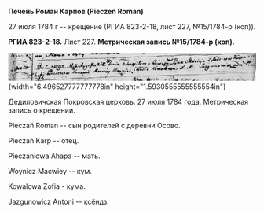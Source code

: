 **Печень Роман Карпов (Pieczeń Roman)**

27 июля 1784 г -- крещение (РГИА 823-2-18, лист 227, №15/1784-р (коп)).

**РГИА 823-2-18.** Лист 227. **Метрическая запись №15/1784-р (коп).**

![](./media/84525c8b139a5e8298a03a3d1525201dc3cc0bd8.png){width="6.496527777777778in"
height="1.5930555555555554in"}

Дедиловичская Покровская церковь. 27 июля 1784 года. Метрическая запись
о крещении.

Pieczań Roman -- сын родителей с деревни Осово.

Pieczań Karp -- отец.

Pieczaniowa Ahapa -- мать.

Woynicz Macwiey -- кум.

Kowalowa Zofia - кума.

Jazgunowicz Antoni -- ксёндз.

